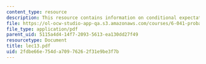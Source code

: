 ```yaml
---
content_type: resource
description: This resource contains information on conditional expectation.
file: https://ol-ocw-studio-app-qa.s3.amazonaws.com/courses/6-041-probabilistic-systems-analysis-and-applied-probability-spring-2006/2fdbe66e754da70976262f31e9be3f7b_lec13.pdf
file_type: application/pdf
parent_uid: 5115a4d4-14f7-2093-5613-ea130dd27f49
resourcetype: Document
title: lec13.pdf
uid: 2fdbe66e-754d-a709-7626-2f31e9be3f7b
---
```

